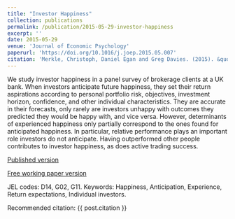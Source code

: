 ```yaml
---
title: "Investor Happiness"
collection: publications
permalink: /publication/2015-05-29-investor-happiness
excerpt: ''
date: 2015-05-29
venue: 'Journal of Economic Psychology'
paperurl: 'https://doi.org/10.1016/j.joep.2015.05.007'
citation: 'Merkle, Christoph, Daniel Egan and Greg Davies. (2015). &quot;Investor happiness.&quot; <i>Journal of Economic Psychology</i>. 49, 167-186.'
---
```

We study investor happiness in a panel survey of brokerage clients at a UK bank. When investors anticipate future happiness, they set their return aspirations according to personal portfolio risk, objectives, investment horizon, confidence, and other individual characteristics. They are accurate in their forecasts, only rarely are investors unhappy with outcomes they predicted they would be happy with, and vice versa. However, determinants of experienced happiness only partially correspond to the ones found for anticipated happiness. In particular, relative performance plays an important role investors do not anticipate. Having outperformed other people contributes to investor happiness, as does active trading success.

[Published version](https://doi.org/10.1016/j.joep.2015.05.007)

[Free working paper version](https://dx.doi.org/10.2139/ssrn.1341076)

JEL codes: D14, G02, G11.
Keywords: Happiness, Anticipation, Experience, Return expectations, Individual investors.

<p>Recommended citation: {{ post.citation }}</p>
